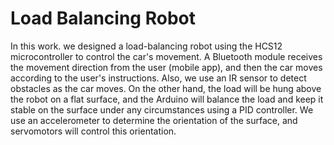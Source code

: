# Load Balancing Robot

In this work. we designed a load-balancing robot using the HCS12 microcontroller to control the car's movement. A Bluetooth module receives the movement direction from the user (mobile app), and then the car moves according to the user's instructions. Also, we use an IR sensor to detect obstacles as the car moves. On the other hand, the load will be hung above the robot on a flat surface, and the Arduino will balance the load and keep it stable on the surface under any circumstances using a PID controller. We use an accelerometer to determine the orientation of the surface, and servomotors will control this orientation. 
